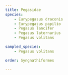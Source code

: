 ```yaml
---
title: Pegasidae
species:
    - Eurypegasus draconis
    - Eurypegasus papilio
    - Pegasus lancifer
    - Pegasus laternarius
    - Pegasus volitans

sampled_species:
    - Pegasus volitans

order: Syngnathiformes

---
```


